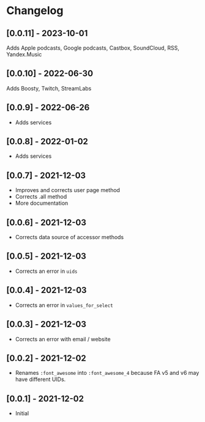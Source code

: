 # Changelog

## [0.0.11] - 2023-10-01

Adds Apple podcasts, Google podcasts, Castbox, SoundCloud, RSS, Yandex.Music

## [0.0.10] - 2022-06-30

Adds Boosty, Twitch, StreamLabs

## [0.0.9] - 2022-06-26

- Adds services

## [0.0.8] - 2022-01-02

- Adds services

## [0.0.7] - 2021-12-03

- Improves and corrects user page method
- Corrects .all method
- More documentation

## [0.0.6] - 2021-12-03

- Corrects data source of accessor methods

## [0.0.5] - 2021-12-03

- Corrects an error in `uids`

## [0.0.4] - 2021-12-03

- Corrects an error in `values_for_select`

## [0.0.3] - 2021-12-03

- Corrects an error with email / website

## [0.0.2] - 2021-12-02

- Renames `:font_awesome` into `:font_awesome_4` because FA v5 and v6 may have different UIDs.

## [0.0.1] - 2021-12-02

- Initial
